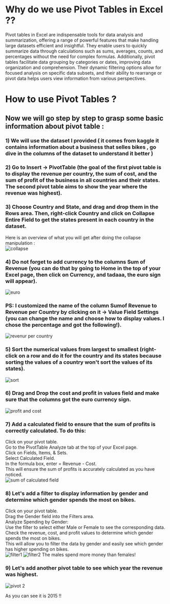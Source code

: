 # Why do we use Pivot Tables in Excel ??

Pivot tables in Excel are indispensable tools for data analysis and summarization, offering a range of powerful features that make handling large datasets efficient and insightful. They enable users to quickly summarize data through calculations such as sums, averages, counts, and percentages without the need for complex formulas. Additionally, pivot tables facilitate data grouping by categories or dates, improving data organization and comprehension. Their dynamic filtering options allow for focused analysis on specific data subsets, and their ability to rearrange or pivot data helps users view information from various perspectives.
# How to use Pivot Tables ?
## Now we will go step by step to grasp some basic information about pivot table :
### 1) We will use the dataset I provided ( it comes from kaggle it contains information about a business that selles bikes , go dive in the columns of the dataset to understand it better )
### 2) Go to Insert -> PivotTable (the goal of the first pivot table is to display the revenue per country, the sum of cost, and the sum of profit of the business in all countries and their states. The second pivot table aims to show the year where the revenue was highest).
### 3) Choose Country and State, and drag and drop them in the Rows area. Then, right-click Country and click on Collapse Entire Field to get the states present in each country in the dataset.
Here is an overview of what you will get after doing the collapse manipulation :<br>
![collapse](https://github.com/user-attachments/assets/2a1988c0-7be2-4ca4-af38-4a4b80fb6257)
### 4) Do not forget to add currency to the columns  Sum of Revenue (you can do that by going to Home in the top of your Excel page, then click on Currency, and tadaaa, the euro sign will appear).
![euro](https://github.com/user-attachments/assets/bbb33c9f-ef69-4691-a165-694578f3c3cf)
### PS: I customized the name of the column Sumof Revenue to Revenue per Country by clicking on it -> Value Field Settings (you can change the name and choose how to display values. I chose the percentage and got the following!).
![revenur per country](https://github.com/user-attachments/assets/9ab44412-2d41-4a18-a43e-1d2a6f857c77)
### 5) Sort the numerical values from largest to smallest (right-click on a row and do it for the country and its states because sorting the values of a country won't sort the values of its states).
![sort](https://github.com/user-attachments/assets/b7b6cfda-80cd-4859-aa40-d2a85d527c12)
### 6) Drag and Drop the cost and profit in values field and make sure that the columns got the euro currency sign.
![profit and cost](https://github.com/user-attachments/assets/09cfa69d-d836-4e71-9b66-8fa068dc27c9)
### 7) Add a calculated field to ensure that the sum of profits is correctly calculated. To do this:<br>
Click on your pivot table.<br>
Go to the PivotTable Analyze tab at the top of your Excel page.<br>
Click on Fields, Items, & Sets.<br>
Select Calculated Field.<br>
In the formula box, enter = Revenue - Cost.<br>
This will ensure the sum of profits is accurately calculated as you have noticed.<br>
![sum of calculated field](https://github.com/user-attachments/assets/1486157e-5444-4f98-9cec-4acb23f5cc74)
### 8) Let's add a filter to display information by gender and determine which gender spends the most on bikes.<br>
Click on your pivot table.<br>
Drag the Gender field into the Filters area.<br>
Analyze Spending by Gender:<br>
Use the filter to select either Male or Female to see the corresponding data.<br>
Check the revenue, cost, and profit values to determine which gender spends the most on bikes.<br>
This will allow you to filter the data by gender and easily see which gender has higher spending on bikes.<br>
![filter1](https://github.com/user-attachments/assets/2f70debb-61ef-403b-886f-62e2a8cef493)
![filter2](https://github.com/user-attachments/assets/57b8ee7b-af09-40f5-b1bf-cc088edbe85f)
The males spend more money than females!
### 9) Let's add another pivot table to see which year the revenue was highest.
![pivot 2](https://github.com/user-attachments/assets/f285501a-488d-4b70-b7e5-69ee33d76424)

As you can see it is 2015 !!
